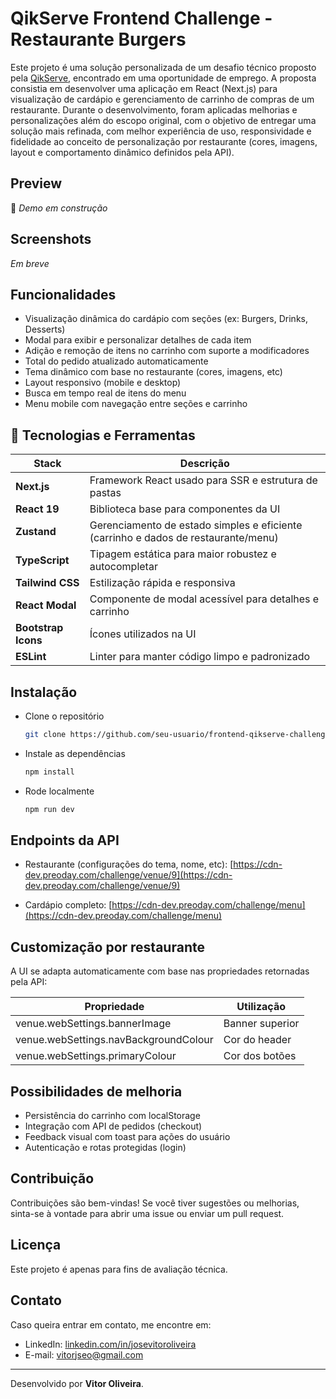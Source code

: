# QikServe Frontend Challenge - Restaurante Burgers

Este projeto é uma solução personalizada de um desafio técnico proposto pela [QikServe](https://github.com/qsengineers/frontend-challenge?tab=readme-ov-file), encontrado em uma oportunidade de emprego. A proposta consistia em desenvolver uma aplicação em React (Next.js) para visualização de cardápio e gerenciamento de carrinho de compras de um restaurante. Durante o desenvolvimento, foram aplicadas melhorias e personalizações além do escopo original, com o objetivo de entregar uma solução mais refinada, com melhor experiência de uso, responsividade e fidelidade ao conceito de personalização por restaurante (cores, imagens, layout e comportamento dinâmico definidos pela API).

## Preview

🚧 *Demo em construção*


## Screenshots

*Em breve*

## Funcionalidades

- Visualização dinâmica do cardápio com seções (ex: Burgers, Drinks, Desserts)
- Modal para exibir e personalizar detalhes de cada item
- Adição e remoção de itens no carrinho com suporte a modificadores
- Total do pedido atualizado automaticamente
- Tema dinâmico com base no restaurante (cores, imagens, etc)
- Layout responsivo (mobile e desktop)
- Busca em tempo real de itens do menu
- Menu mobile com navegação entre seções e carrinho

## 🧩 Tecnologias e Ferramentas

| Stack | Descrição |
|-------|-----------|
| **Next.js** | Framework React usado para SSR e estrutura de pastas |
| **React 19** | Biblioteca base para componentes da UI |
| **Zustand** | Gerenciamento de estado simples e eficiente (carrinho e dados de restaurante/menu) |
| **TypeScript** | Tipagem estática para maior robustez e autocompletar |
| **Tailwind CSS** | Estilização rápida e responsiva |
| **React Modal** | Componente de modal acessível para detalhes e carrinho |
| **Bootstrap Icons** | Ícones utilizados na UI |
| **ESLint** | Linter para manter código limpo e padronizado |

## Instalação

- Clone o repositório
  ```bash
  git clone https://github.com/seu-usuario/frontend-qikserve-challenge.git
  ```
- Instale as dependências
  ```bash
  npm install
  ```
- Rode localmente
  ```bash
  npm run dev
  ```
  
## Endpoints da API
- Restaurante (configurações do tema, nome, etc):
  [https://cdn-dev.preoday.com/challenge/venue/9](https://cdn-dev.preoday.com/challenge/venue/9)

- Cardápio completo:
[https://cdn-dev.preoday.com/challenge/menu](https://cdn-dev.preoday.com/challenge/menu)

## Customização por restaurante

A UI se adapta automaticamente com base nas propriedades retornadas pela API:

| Propriedade |	Utilização |
|-------|-----------|
| venue.webSettings.bannerImage |	Banner superior
| venue.webSettings.navBackgroundColour |	Cor do header
| venue.webSettings.primaryColour |	Cor dos botões

## Possibilidades de melhoria

- Persistência do carrinho com localStorage
- Integração com API de pedidos (checkout)
- Feedback visual com toast para ações do usuário
- Autenticação e rotas protegidas (login)

## Contribuição

Contribuições são bem-vindas! Se você tiver sugestões ou melhorias, sinta-se à vontade para abrir uma issue ou enviar um pull request.

## Licença

Este projeto é apenas para fins de avaliação técnica.

## Contato

Caso queira entrar em contato, me encontre em:

- LinkedIn: [linkedin.com/in/josevitoroliveira](https://linkedin.com/in/josevitoroliveira)
- E-mail: [vitorjseo@gmail.com](mailto:vitorjseo@gmail.com)

---
Desenvolvido por **Vitor Oliveira**.
